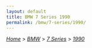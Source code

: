 ```yaml
---
layout: default
title: BMW 7 Series 1990
permalink: /bmw/7-series/1990/
---
```

[*Home*](/) > [*BMW*](/bmw/) > [*7 Series*](/bmw/7-series/) > [*1990*](/bmw/7-series/1990/)
